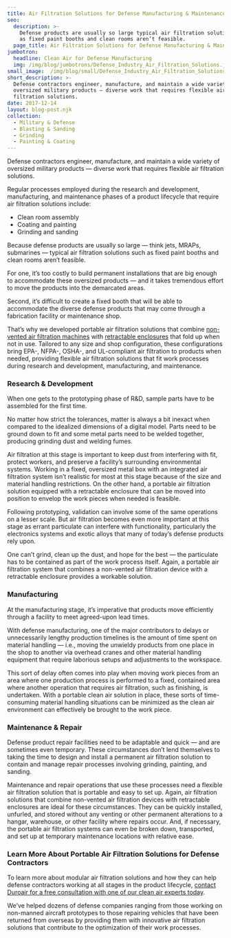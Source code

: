 ```yaml
---
title: Air Filtration Solutions for Defense Manufacturing & Maintenance
seo:
  description: >-
    Defense products are usually so large typical air filtration solutions such
    as fixed paint booths and clean rooms aren’t feasible.
  page_title: Air Filtration Solutions for Defense Manufacturing & Maintenance
jumbotron:
  headline: Clean Air for Defense Manufacturing
  img: /img/blog/jumbotrons/Defense_Industry_Air_Filtration_Solutions.jpg
small_image:  /img/blog/small/Defense_Industry_Air_Filtration_Solutions.jpg
short_description: >-
  Defense contractors engineer, manufacture, and maintain a wide variety of
  oversized military products — diverse work that requires flexible air
  filtration solutions.
date: 2017-12-14
layout: blog-post.njk
collection:
  - Military & Defense
  - Blasting & Sanding
  - Grinding
  - Painting & Coating
---
```


Defense contractors engineer, manufacture, and maintain a wide variety of oversized military products — diverse work that requires flexible air filtration solutions.

Regular processes employed during the research and development, manufacturing, and maintenance phases of a product lifecycle that require air filtration solutions include:

- Clean room assembly
- Coating and painting
- Grinding and sanding

Because defense products are usually so large — think jets, MRAPs, submarines — typical air filtration solutions such as fixed paint booths and clean rooms aren’t feasible.

For one, it’s too costly to build permanent installations that are big enough to accommodate these oversized products — and it takes tremendous effort to move the products into the demarcated areas.

Second, it’s difficult to create a fixed booth that will be able to accommodate the diverse defense products that may come through a fabrication facility or maintenance shop.

That’s why we developed portable air filtration solutions that combine [non-vented air filtration machines](https://www.duroair.com/technologies-solutions/non-vented-air-recycling-filtration-solutions/) with [retractable enclosures](https://www.duroair.com/technologies-solutions/retractable-enclosure-systems/) that fold up when not in use. Tailored to any size and shop configuration, these configurations bring EPA-, NFPA-, OSHA-, and UL-compliant air filtration to products when needed, providing flexible air filtration solutions that fit work processes during research and development, manufacturing, and maintenance.

### Research & Development

When one gets to the prototyping phase of R&D, sample parts have to be assembled for the first time.

No matter how strict the tolerances, matter is always a bit inexact when compared to the idealized dimensions of a digital model. Parts need to be ground down to fit and some metal parts need to be welded together, producing grinding dust and welding fumes.

Air filtration at this stage is important to keep dust from interfering with fit, protect workers, and preserve a facility’s surrounding environmental systems. Working in a fixed, oversized metal box with an integrated air filtration system isn’t realistic for most at this stage because of the size and material handling restrictions. On the other hand, a portable air filtration solution equipped with a retractable enclosure that can be moved into position to envelop the work pieces when needed is feasible.

Following prototyping, validation can involve some of the same operations on a lesser scale. But air filtration becomes even more important at this stage as errant particulate can interfere with functionality, particularly the electronics systems and exotic alloys that many of today’s defense products rely upon.

One can’t grind, clean up the dust, and hope for the best — the particulate has to be contained as part of the work process itself. Again, a portable air filtration system that combines a non-vented air filtration device with a retractable enclosure provides a workable solution.

### Manufacturing

At the manufacturing stage, it’s imperative that products move efficiently through a facility to meet agreed-upon lead times.

With defense manufacturing, one of the major contributors to delays or unnecessarily lengthy production timelines is the amount of time spent on material handling — i.e., moving the unwieldy products from one place in the shop to another via overhead cranes and other material handling equipment that require laborious setups and adjustments to the workspace.

This sort of delay often comes into play when moving work pieces from an area where one production process is performed to a fixed, contained area where another operation that requires air filtration, such as finishing, is undertaken. With a portable clean air solution in place, these sorts of time-consuming material handling situations can be minimized as the clean air environment can effectively be brought to the work piece.

### Maintenance & Repair

Defense product repair facilities need to be adaptable and quick — and are sometimes even temporary. These circumstances don’t lend themselves to taking the time to design and install a permanent air filtration solution to contain and manage repair processes involving grinding, painting, and sanding.

Maintenance and repair operations that use these processes need a flexible air filtration solution that is portable and easy to set up. Again, air filtration solutions that combine non-vented air filtration devices with retractable enclosures are ideal for these circumstances. They can be quickly installed, unfurled, and stored without any venting or other permanent alterations to a hangar, warehouse, or other facility where repairs occur. And, if necessary, the portable air filtration systems can even be broken down, transported, and set up at temporary maintenance locations with relative ease.

### Learn More About Portable Air Filtration Solutions for Defense Contractors

To learn more about modular air filtration solutions and how they can help defense contractors working at all stages in the product lifecycle, [contact Duroair for a free consultation with one of our clean air experts today](https://www.duroair.com/request-consultation/).

We’ve helped dozens of defense companies ranging from those working on non-manned aircraft prototypes to those repairing vehicles that have been returned from overseas by providing them with innovative air filtration solutions that contribute to the optimization of their work processes.
